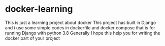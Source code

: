 # docker-learning
This is just a learning project about docker
This project has built in Django and i use some simple codes in dockerfile and docker compose that is for running Django with python 3.8 
Generally I hope this help you for writing the docker part of your project
